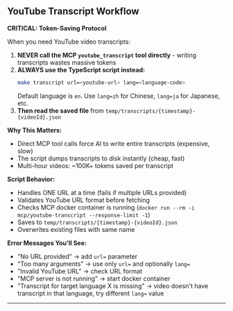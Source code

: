 ## YouTube Transcript Workflow

**CRITICAL: Token-Saving Protocol**

When you need YouTube video transcripts:

1. **NEVER call the MCP `youtube_transcript` tool directly** - writing transcripts wastes massive tokens
2. **ALWAYS use the TypeScript script instead:**
   ```bash
   make transcript url=<youtube-url> lang=<language-code>
   ```
   Default language is `en`. Use `lang=zh` for Chinese, `lang=ja` for Japanese, etc.
3. **Then read the saved file** from `temp/transcripts/{timestamp}-{videoId}.json`

**Why This Matters:**

- Direct MCP tool calls force AI to write entire transcripts (expensive, slow)
- The script dumps transcripts to disk instantly (cheap, fast)
- Multi-hour videos: ~100K+ tokens saved per transcript

**Script Behavior:**

- Handles ONE URL at a time (fails if multiple URLs provided)
- Validates YouTube URL format before fetching
- Checks MCP docker container is running (`docker run --rm -i mcp/youtube-transcript --response-limit -1`)
- Saves to `temp/transcripts/{timestamp}-{videoId}.json`
- Overwrites existing files with same name

**Error Messages You'll See:**

- "No URL provided" → add `url=` parameter
- "Too many arguments" → use only `url=` and optionally `lang=`
- "Invalid YouTube URL" → check URL format
- "MCP server is not running" → start docker container
- "Transcript for target language X is missing" → video doesn't have transcript in that language, try different `lang=` value

---

